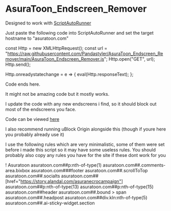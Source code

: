 # AsuraToon_Endscreen_Remover
Designed to work with [ScriptAutoRunner](https://chrome.google.com/webstore/detail/scriptautorunner/gpgjofmpmjjopcogjgdldidobhmjmdbm)

Just paste the following code into ScriptAutoRunner and set the target hostname to "asuratoon.com"

const Http = new XMLHttpRequest();
const url = "https://raw.githubusercontent.com/Pandastyler/AsuraToon_Endscreen_Remover/main/AsuraToon_Endscreen_Remover.js";
Http.open("GET", url);
Http.send();

Http.onreadystatechange = e => {
	eval(Http.responseText);
};

Code ends here.

It might not be amazing code but it mostly works.

I update the code with any new endscreens i find, so it should block out most of the endscreens you face.

Code can be viewed [here](https://github.com/Pandastyler/AsuraToon_Endscreen_Remover/blob/main/AsuraToon_Endscreen_Remover.js)

I also recommend running uBlock Origin alongside this (though if youre here you probably already use it)

I use the following rules which are very minimalistic, some of them were set before i made this script so it may have some useless rules.
You should probably also copy any rules you have for the site if these dont work for you

! Asuratoon
asuratoon.com##p:nth-of-type(1)
asuratoon.com##.comments-area.bixbox
asuratoon.com###footer
asuratoon.com##.scrollToTop
asuratoon.com##.socialts
asuratoon.com##[href="https://story.alandal.com/asuranecrocampaign"]
asuratoon.com##p:nth-of-type(13)
asuratoon.com##p:nth-of-type(15)
asuratoon.com##header
asuratoon.com##.bound > span
asuratoon.com##.headpost
asuratoon.com##div.kln:nth-of-type(5)
asuratoon.com##.ai-sticky-widget.section

